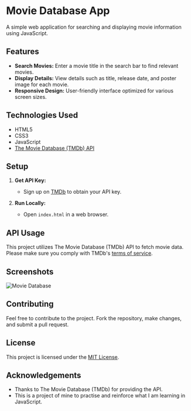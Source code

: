 
# Movie Database App

A simple web application for searching and displaying movie information using JavaScript.

## Features

- **Search Movies:** Enter a movie title in the search bar to find relevant movies.
- **Display Details:** View details such as title, release date, and poster image for each movie.
- **Responsive Design:** User-friendly interface optimized for various screen sizes.

## Technologies Used

- HTML5
- CSS3
- JavaScript
- [The Movie Database (TMDb) API](https://www.themoviedb.org/documentation/api)

## Setup

1. **Get API Key:**
   - Sign up on [TMDb](https://www.themoviedb.org/) to obtain your API key.
   
2. **Run Locally:**
   - Open `index.html` in a web browser.

## API Usage

This project utilizes The Movie Database (TMDb) API to fetch movie data. Please make sure you comply with TMDb's [terms of service](https://www.themoviedb.org/documentation/api/terms-of-use).

## Screenshots

![Movie Database](https://github.com/TheNarh/Movie-Database-App/assets/41292435/0dce949d-3fea-474f-9f58-5ef34e11ba04)


## Contributing

Feel free to contribute to the project. Fork the repository, make changes, and submit a pull request.

## License

This project is licensed under the [MIT License](LICENSE).

## Acknowledgements

- Thanks to The Movie Database (TMDb) for providing the API.
- This is a project of mine to practise and reinforce what I am learning in JavaScript.



